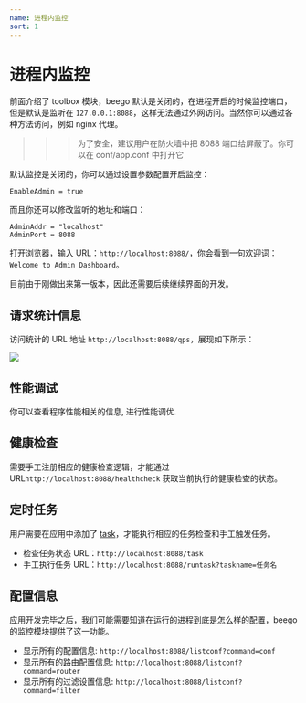 ```yaml
---
name: 进程内监控
sort: 1
---
```


# 进程内监控

前面介绍了 toolbox 模块，beego 默认是关闭的，在进程开启的时候监控端口，但是默认是监听在 `127.0.0.1:8088`，这样无法通过外网访问。当然你可以通过各种方法访问，例如 nginx 代理。

>>>为了安全，建议用户在防火墙中把 8088 端口给屏蔽了。你可以在 conf/app.conf 中打开它

默认监控是关闭的，你可以通过设置参数配置开启监控：

	EnableAdmin = true

而且你还可以修改监听的地址和端口：

	AdminAddr = "localhost"
	AdminPort = 8088

打开浏览器，输入 URL：`http://localhost:8088/`，你会看到一句欢迎词：`Welcome to Admin Dashboard`。

目前由于刚做出来第一版本，因此还需要后续继续界面的开发。

## 请求统计信息

访问统计的 URL 地址 `http://localhost:8088/qps`，展现如下所示：

![](../images/monitoring.png)

## 性能调试

你可以查看程序性能相关的信息, 进行性能调优.

## 健康检查

需要手工注册相应的健康检查逻辑，才能通过 URL`http://localhost:8088/healthcheck` 获取当前执行的健康检查的状态。

## 定时任务

用户需要在应用中添加了 [task](../module/toolbox.md#task)，才能执行相应的任务检查和手工触发任务。

- 检查任务状态 URL：`http://localhost:8088/task`
- 手工执行任务 URL：`http://localhost:8088/runtask?taskname=任务名`

## 配置信息

应用开发完毕之后，我们可能需要知道在运行的进程到底是怎么样的配置，beego 的监控模块提供了这一功能。

- 显示所有的配置信息: `http://localhost:8088/listconf?command=conf`
- 显示所有的路由配置信息:  `http://localhost:8088/listconf?command=router`
- 显示所有的过滤设置信息:  `http://localhost:8088/listconf?command=filter`
